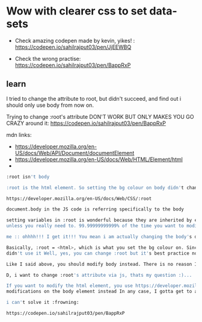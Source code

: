 # Wow with clearer css to set data-sets

- Check amazing codepen made by kevin, yikes! : https://codepen.io/sahilrajput03/pen/JjEEWBQ

- Check the wrong practise: https://codepen.io/sahilrajput03/pen/BappRxP

## learn

I tried to change the attribute to root, but didn't succeed, and find out i should only use body from now on.

Trying to change :root's attribute DON'T WORK BUT ONLY MAKES YOU GO CRAZY around it: https://codepen.io/sahilrajput03/pen/BappRxP

mdn links:

- https://developer.mozilla.org/en-US/docs/Web/API/Document/documentElement
- https://developer.mozilla.org/en-US/docs/Web/HTML/Element/html
-

```bash
:root isn't body

:root is the html element. So setting the bg colour on body didn't change the html bg colour

https://developer.mozilla.org/en-US/docs/Web/CSS/:root

document.body in the JS code is referring specifically to the body

setting variables in :root is wonderful because they are inherited by everything and thus can be changed on a per-element basis. But you shouldn't set any other properties on :root
unless you really need to. 99.99999999999% of the time you want to modify body instead

me :: ohhhh!!! I get it!!! You mean i am actually changing the body's data-theme property, but can't we change :root's data-theme attribute..? THAT IS WHAT I WANT!!!

Basically, :root = <html>, which is what you set the bg colour on. Since the body element didn't have a bg colour set, adding var(--clr) didn't do anything because the body element
didn't use it Well, yes, you can change :root but it's best practice not to

Like I said above, you should modify body instead. There is no reason I can think of that would require root modification

D, i want to change :root's attribute via js, thats my question :)...

If you want to modify the html element, you use https://developer.mozilla.org/en-US/docs/Web/API/Document/documentElement But again, I advise against it. It's better to do all
modifications on the body element instead In any case, I gotta get to a chiropractor appointment. Peace out, y'all :v:

i can't solve it :frowning:

https://codepen.io/sahilrajput03/pen/BappRxP

```
